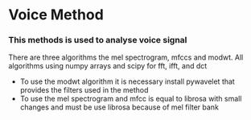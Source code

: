 # Voice Method

### This methods is used to analyse voice signal

There are three algorithms the mel spectrogram, mfccs and modwt.
All algorithms using numpy arrays and scipy for fft, ifft, and dct

- To use the modwt algorithm it is necessary install pywavelet that provides the filters used in the method
- To use the mel spectrogram and mfcc is equal to librosa with small changes and must be use librosa because of mel filter bank
